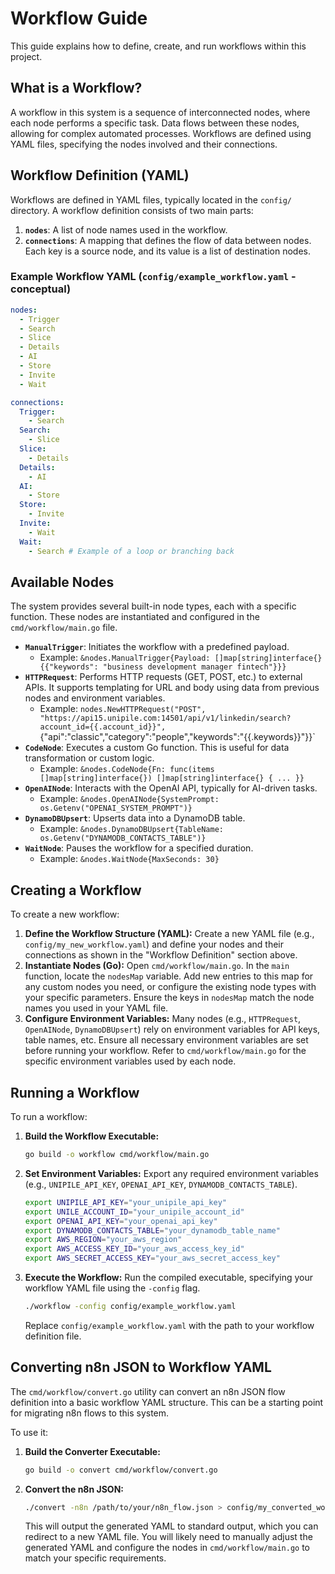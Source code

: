 # Workflow Guide

This guide explains how to define, create, and run workflows within this project.

## What is a Workflow?

A workflow in this system is a sequence of interconnected nodes, where each node performs a specific task. Data flows between these nodes, allowing for complex automated processes. Workflows are defined using YAML files, specifying the nodes involved and their connections.

## Workflow Definition (YAML)

Workflows are defined in YAML files, typically located in the `config/` directory. A workflow definition consists of two main parts:

1.  **`nodes`**: A list of node names used in the workflow.
2.  **`connections`**: A mapping that defines the flow of data between nodes. Each key is a source node, and its value is a list of destination nodes.

### Example Workflow YAML (`config/example_workflow.yaml` - conceptual)

```yaml
nodes:
  - Trigger
  - Search
  - Slice
  - Details
  - AI
  - Store
  - Invite
  - Wait

connections:
  Trigger:
    - Search
  Search:
    - Slice
  Slice:
    - Details
  Details:
    - AI
  AI:
    - Store
  Store:
    - Invite
  Invite:
    - Wait
  Wait:
    - Search # Example of a loop or branching back
```

## Available Nodes

The system provides several built-in node types, each with a specific function. These nodes are instantiated and configured in the `cmd/workflow/main.go` file.

*   **`ManualTrigger`**: Initiates the workflow with a predefined payload.
    *   Example: `&nodes.ManualTrigger{Payload: []map[string]interface{}{{"keywords": "business development manager fintech"}}}`
*   **`HTTPRequest`**: Performs HTTP requests (GET, POST, etc.) to external APIs. It supports templating for URL and body using data from previous nodes and environment variables.
    *   Example: `nodes.NewHTTPRequest("POST", "https://api15.unipile.com:14501/api/v1/linkedin/search?account_id={{.account_id}}", `{"api":"classic","category":"people","keywords":"{{.keywords}}"}}`
*   **`CodeNode`**: Executes a custom Go function. This is useful for data transformation or custom logic.
    *   Example: `&nodes.CodeNode{Fn: func(items []map[string]interface{}) []map[string]interface{} { ... }}`
*   **`OpenAINode`**: Interacts with the OpenAI API, typically for AI-driven tasks.
    *   Example: `&nodes.OpenAINode{SystemPrompt: os.Getenv("OPENAI_SYSTEM_PROMPT")}`
*   **`DynamoDBUpsert`**: Upserts data into a DynamoDB table.
    *   Example: `&nodes.DynamoDBUpsert{TableName: os.Getenv("DYNAMODB_CONTACTS_TABLE")}`
*   **`WaitNode`**: Pauses the workflow for a specified duration.
    *   Example: `&nodes.WaitNode{MaxSeconds: 30}`

## Creating a Workflow

To create a new workflow:

1.  **Define the Workflow Structure (YAML):** Create a new YAML file (e.g., `config/my_new_workflow.yaml`) and define your nodes and their connections as shown in the "Workflow Definition" section above.
2.  **Instantiate Nodes (Go):** Open `cmd/workflow/main.go`. In the `main` function, locate the `nodesMap` variable. Add new entries to this map for any custom nodes you need, or configure the existing node types with your specific parameters. Ensure the keys in `nodesMap` match the node names you used in your YAML file.
3.  **Configure Environment Variables:** Many nodes (e.g., `HTTPRequest`, `OpenAINode`, `DynamoDBUpsert`) rely on environment variables for API keys, table names, etc. Ensure all necessary environment variables are set before running your workflow. Refer to `cmd/workflow/main.go` for the specific environment variables used by each node.

## Running a Workflow

To run a workflow:

1.  **Build the Workflow Executable:**
    ```bash
    go build -o workflow cmd/workflow/main.go
    ```
2.  **Set Environment Variables:** Export any required environment variables (e.g., `UNIPILE_API_KEY`, `OPENAI_API_KEY`, `DYNAMODB_CONTACTS_TABLE`).
    ```bash
    export UNIPILE_API_KEY="your_unipile_api_key"
    export UNILE_ACCOUNT_ID="your_unipile_account_id"
    export OPENAI_API_KEY="your_openai_api_key"
    export DYNAMODB_CONTACTS_TABLE="your_dynamodb_table_name"
    export AWS_REGION="your_aws_region"
    export AWS_ACCESS_KEY_ID="your_aws_access_key_id"
    export AWS_SECRET_ACCESS_KEY="your_aws_secret_access_key"
    ```
3.  **Execute the Workflow:** Run the compiled executable, specifying your workflow YAML file using the `-config` flag.
    ```bash
    ./workflow -config config/example_workflow.yaml
    ```
    Replace `config/example_workflow.yaml` with the path to your workflow definition file.

## Converting n8n JSON to Workflow YAML

The `cmd/workflow/convert.go` utility can convert an n8n JSON flow definition into a basic workflow YAML structure. This can be a starting point for migrating n8n flows to this system.

To use it:

1.  **Build the Converter Executable:**
    ```bash
    go build -o convert cmd/workflow/convert.go
    ```
2.  **Convert the n8n JSON:**
    ```bash
    ./convert -n8n /path/to/your/n8n_flow.json > config/my_converted_workflow.yaml
    ```
    This will output the generated YAML to standard output, which you can redirect to a new YAML file. You will likely need to manually adjust the generated YAML and configure the nodes in `cmd/workflow/main.go` to match your specific requirements.
